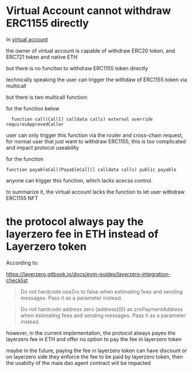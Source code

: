 # Virtual Account cannot withdraw ERC1155 directly

In [virtual account](https://github.com/code-423n4/2023-09-maia/blob/f5ba4de628836b2a29f9b5fff59499690008c463/src/VirtualAccount.sol#L56)

the owner of virtual account is capable of withdraw ERC20 token, and ERC721 token and native ETH

but there is no funciton to withdraw ERC1155 token directly

technically speaking the user can trigger the withdaw of ERC1155 token via multicall

but there is two multicall function: 

for the function below

```solidity
  function call(Call[] calldata calls) external override requiresApprovedCaller 
```

user can only trigger this function via the router and cross-chain request, for normal user that just want to withdraw ERC1155, this is too complicated and impact protocol useability

for the function 

```solidity
function payableCall(PayableCall[] calldata calls) public payable 
```

anyone can trigger this function, which lacks acecss control.

to summarize it, the virtual account lacks the function to let user withdraw ERC1155 NFT

# the protocol always pay the layerzero fee in ETH instead of Layerzero token

According to:

https://layerzero.gitbook.io/docs/evm-guides/layerzero-integration-checklist

> Do not hardcode useZro to false when estimating fees and sending messages. Pass it as a parameter instead.

> Do not hardcode address zero (address(0)) as zroPaymentAddress when estimating fees and sending messages. Pass it as a parameter instead.

however, in the current implementation, the protocol always payes the layerzero fee in ETH and offer no option to pay the fee in layerzero token

maybe in the future, paying the fee in layerzero token can have discount or on layerzero side they enforce the fee to be paid by layerzero token, then the usabilty of the maia dao agent contract will be impacted